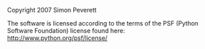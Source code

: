 Copyright 2007 Simon Peverett

The software is licensed according to the terms of the PSF (Python Software Foundation) license found here: http://www.python.org/psf/license/
